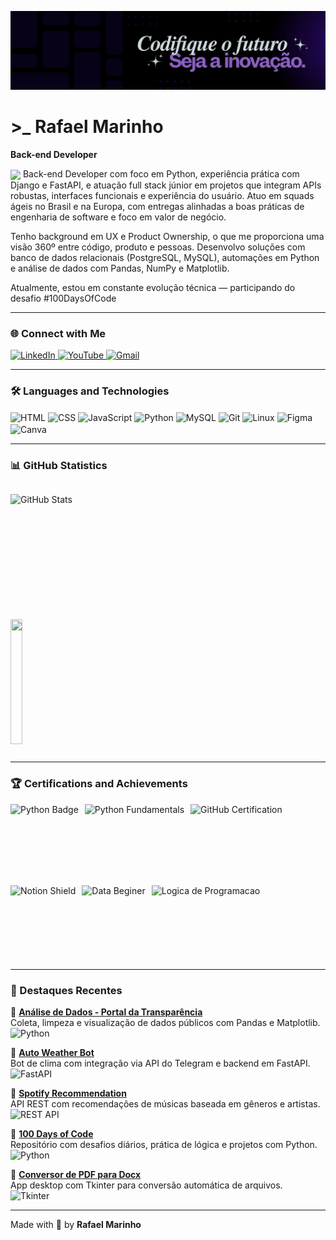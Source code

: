 ![banner)](/banner.png)<br>

# >_ Rafael Marinho
**Back-end Developer** 

<img src="https://readme-typing-svg.demolab.com?font=Fira+Code&weight=200&pause=1000&color=C799FF&width=300&lines=Welcome+to+my+Github!+" align="center">
Back-end Developer com foco em Python, experiência prática com Django e FastAPI, e atuação full stack júnior em projetos que integram APIs robustas, interfaces funcionais e experiência do usuário. Atuo em squads ágeis no Brasil e na Europa, com entregas alinhadas a boas práticas de engenharia de software e foco em valor de negócio.

Tenho background em UX e Product Ownership, o que me proporciona uma visão 360º entre código, produto e pessoas. Desenvolvo soluções com banco de dados relacionais (PostgreSQL, MySQL), automações em Python e análise de dados com Pandas, NumPy e Matplotlib.

Atualmente, estou em constante evolução técnica — participando do desafio #100DaysOfCode  

---

### 🌐 Connect with Me  

<div> 
  <a href="https://www.linkedin.com/in/fhaelmarinho" target="_blank">
    <img src="https://img.shields.io/badge/-LinkedIn-%232E87FB?style=for-the-badge&logo=linkedin&logoColor=white" alt="LinkedIn">
     </a> 
  <a href="https://www.youtube.com/@codewithfhael" target="_blank">
    <img src="https://img.shields.io/badge/YouTube-FF0000?style=for-the-badge&logo=youtube&logoColor=white" alt="YouTube">
  </a>
  <a href="mailto:fhaelmarinho@gmail.com">
    <img src="https://img.shields.io/badge/-Gmail-%23D14836?style=for-the-badge&logo=gmail&logoColor=white" alt="Gmail">
  </a>
  
</div>  

---

### 🛠️ Languages and Technologies  

<div style="display: inline_block">
   <img align="center" alt="HTML" src="https://img.shields.io/badge/HTML5-8e00cd?style=for-the-badge&logo=html5&logoColor=white">
  <img align="center" alt="CSS"  src="https://img.shields.io/badge/CSS3-8e00cd?style=for-the-badge&logo=css3&logoColor=white">
  <img align="center" alt="JavaScript" src="https://img.shields.io/badge/JavaScript-8e00cd?style=for-the-badge&logo=javascript&logoColor=white">
  <img align="center" alt="Python" src="https://img.shields.io/badge/Python-8e00cd?style=for-the-badge&logo=python&logoColor=white">
  <img align="center" alt="MySQL"  src="https://img.shields.io/badge/MySQL-8e00cd?style=for-the-badge&logo=mysql&logoColor=white">
  <img align="center" alt="Git"  src="https://img.shields.io/badge/GIT-8e00cd?style=for-the-badge&logo=git&logoColor=white"> 
  <img align="center" alt="Linux" src="https://img.shields.io/badge/Linux-8e00cd?style=for-the-badge&logo=linux&logoColor=white""> 
  <img align="center" alt="Figma" src="https://img.shields.io/badge/Figma-8e00cd?style=for-the-badge&logo=figma&logoColor=white">
  <img align="center" alt="Canva" src="https://img.shields.io/badge/Canva-8e00cd.svg?&style=for-the-badge&logo=Canva&logoColor=white">
</div>  

---

### 📊 GitHub Statistics  

<div style="display: flex; align-items: center; gap: 20px;">

  <img 
    align="left" 
    alt="GitHub Stats" 
    height="200" 
    src="https://github-readme-stats.vercel.app/api?username=fhaelmarinho&show_icons=true&theme=midnight-purple&include_all_commits=false"
    />
   <img src="https://github-readme-stats.vercel.app/api/top-langs/?username=fhaelmarinho&theme=midnight-purple&hide_border=false&include_all_commits=false&count_private=false&layout=compact" width="40%" height="200" align="center"> <br>  
  
</div>  

---

### 🏆 Certifications and Achievements  

<div style="display: flex; gap: 10px; flex-wrap: wrap;">
  <img alt="Python Badge" height="120" src="https://assets.dio.me/wqFNFD1_7AKN1MpbZvurY1cUcpUXQ2ELMfW5Bi9R8VM/f:webp/h:120/q:80/L3RyYWNrcy9lN2MzZjVkNy0yMTEwLTQ3N2YtYmYxMS0wNjg3MjQzMjZjYzEucG5n" />
  <img alt="Python Fundamentals" height="120" src="https://assets.dio.me/QGBMU101QN38cA6c6M9ukxMZvjWMsUrEyHXYR7AAf2s/f:webp/h:120/q:80/L3RyYWNrcy9hNzM2ZWY0Mi0wZDJmLTQwNzktYWRiNC0yNWM1NWM4NWJhMmIucG5n" />
  <img alt="GitHub Certification" height="120" src="https://assets.dio.me/N3ET28fsUKPyJZb6mh6vdqhVziWjbk3xPNlE_velBWs/f:webp/h:120/q:80/L3RyYWNrcy85NzIyOTdkYy00MzU3LTRhZjQtYWJlYS04OWEzODg1M2E5NDkucG5n" />
  <img alt="Notion Shield" height="120" src="https://hermes.dio.me/courses/badge/04e7459a-d32e-4839-b13b-e35a590242a4.png" />
  <img alt="Data Beginer" height="120" src="https://bip.brightspace.com/31b3293b-2f2a-4c20-ae81-70694e5d5ddc/d2l/awards/v2/openbadges/394/badge/image?shareType=4" />
  <img alt="Logica de Programacao" height="120" src="https://assets.dio.me/0JQqr8ZwT-UxlnECL_OiT33rG3DrDD_Lc1BCMsn_iso/f:webp/h:120/q:80/L3RyYWNrcy8zZjAzZTNmNS03Nzk1LTQ1NzktYTI1YS0wZTk1ODdlMGRmNzcucG5n" />
</div>  

---

### 📌 Destaques Recentes

🔹 **[Análise de Dados - Portal da Transparência](https://github.com/fhaelmarinho/analise_de_dados-portal_da_transparencia)**  
Coleta, limpeza e visualização de dados públicos com Pandas e Matplotlib.  
![Python](https://img.shields.io/badge/-Python-3776AB?style=flat&logo=python&logoColor=white)

🔹 **[Auto Weather Bot](https://github.com/fhaelmarinho/auto_weather)**  
Bot de clima com integração via API do Telegram e backend em FastAPI.  
![FastAPI](https://img.shields.io/badge/-FastAPI-009688?style=flat&logo=fastapi&logoColor=white)

🔹 **[Spotify Recommendation](https://github.com/fhaelmarinho/spotify_recommendations)**  
API REST com recomendações de músicas baseada em gêneros e artistas.  
![REST API](https://img.shields.io/badge/-REST%20API-4CAF50?style=flat&logo=swagger&logoColor=white)

🔹 **[100 Days of Code](https://github.com/fhaelmarinho/100DaysOfCode)**  
Repositório com desafios diários, prática de lógica e projetos com Python.  
![Python](https://img.shields.io/badge/-Python-3776AB?style=flat&logo=python&logoColor=white)

🔹 **[Conversor de PDF para Docx](https://github.com/fhaelmarinho/PDFtoDOCX)**  
App desktop com Tkinter para conversão automática de arquivos.  
![Tkinter](https://img.shields.io/badge/-Tkinter-FF9800?style=flat&logo=python&logoColor=white)



---

Made with 💜 by **Rafael Marinho**  
